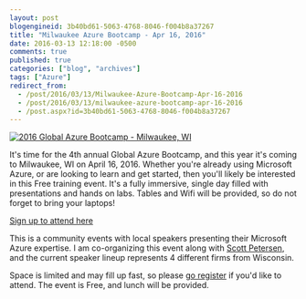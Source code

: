```yaml
---
layout: post
blogengineid: 3b40bd61-5063-4768-8046-f004b8a37267
title: "Milwaukee Azure Bootcamp - Apr 16, 2016"
date: 2016-03-13 12:18:00 -0500
comments: true
published: true
categories: ["blog", "archives"]
tags: ["Azure"]
redirect_from: 
  - /post/2016/03/13/Milwaukee-Azure-Bootcamp-Apr-16-2016
  - /post/2016/03/13/milwaukee-azure-bootcamp-apr-16-2016
  - /post.aspx?id=3b40bd61-5063-4768-8046-f004b8a37267
---
```

<!-- more -->

<a href="https://www.eventbrite.com/e/2016-global-azure-bootcamp-milwaukee-wi-tickets-21122340489" target="_blank"><img src="https://img.evbuc.com/https%3A%2F%2Fimg.evbuc.com%2Fhttps%253A%252F%252Fcdn.evbuc.com%252Fimages%252F18672660%252F101867168385%252F1%252Foriginal.jpg%3Frect%3D9%252C0%252C1400%252C700%26s%3D193695a4e9dc8ca48fce9327655f9e60?w=1000&amp;s=132297eaaa81f6b2501d9011dd83476e" alt="2016 Global Azure Bootcamp - Milwaukee, WI" /></a>

It's time for the 4th annual Global Azure Bootcamp, and this year it's coming to Milwaukee, WI on April 16, 2016. Whether you're already using Microsoft Azure, or are looking to learn and get started, then you'll likely be interested in this Free training event. It's a fully immersive, single day filled with presentations and hands on labs. Tables and Wifi will be provided, so do not forget to bring your laptops!

<a href="https://www.eventbrite.com/e/2016-global-azure-bootcamp-milwaukee-wi-tickets-21122340489" target="_blank">Sign up to attend here</a>

This is a community events with local speakers presenting their Microsoft Azure expertise. I am co-organizing this event along with <a href="http://www.datawisdoms.com" target="_blank">Scott Petersen</a>, and the current speaker lineup represents 4 different firms from Wisconsin.

Space is limited and may fill up fast, so please <a href="https://www.eventbrite.com/e/2016-global-azure-bootcamp-milwaukee-wi-tickets-21122340489" target="_blank">go register</a> if you'd like to attend. The event is Free, and lunch will be provided.
